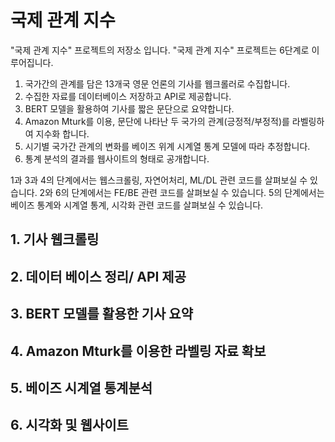 # 국제 관계 지수 
"국제 관계 지수" 프로젝트의 저장소 입니다. "국제 관계 지수" 프로젝트는 6단계로 이루어집니다. 

1. 국가간의 관계를 담은 13개국 영문 언론의 기사를 웹크롤러로 수집합니다.
2. 수집한 자료를 데이터베이스 저장하고 API로 제공합니다.
3. BERT 모델을 활용하여 기사를 짧은 문단으로 요약합니다. 
4. Amazon Mturk를 이용, 문단에 나타난 두 국가의 관계(긍정적/부정적)를 라벨링하여 지수화 합니다.
5. 시기별 국가간 관계의 변화를 베이즈 위계 시계열 통계 모델에 따라 추정합니다. 
6. 통계 분석의 결과를 웹사이트의 형태로 공개합니다. 

1과 3과 4의 단계에서는 웹스크롤링, 자연어처리, ML/DL 관련 코드를 살펴보실 수 있습니다. 2와 6의 단계에서는 FE/BE 관련 코드를 살펴보실 수 있습니다. 5의 단계에서는 베이즈 통계와 시계열 통계, 시각화 관련 코드를 살펴보실 수 있습니다.

## 1. 기사 웹크롤링
## 2. 데이터 베이스 정리/ API 제공
## 3. BERT 모델를 활용한 기사 요약
## 4. Amazon Mturk를 이용한 라벨링 자료 확보
## 5. 베이즈 시계열 통계분석
## 6. 시각화 및 웹사이트
